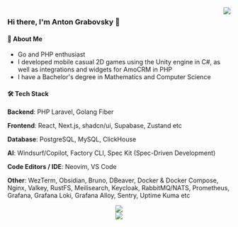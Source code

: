 <img align="right" src="https://github-readme-stats-sk1t0n.vercel.app/api/top-langs?username=sk1t0n&show_icons=true&hide_border=true&title_color=ff652f&icon_color=FFE400&bg_color=09131B&text_color=ffffff&border_color=ffffff&exclude_repo=vkr,karman,labs_dev_app_db,livewire-todolist,laravel-short-links,laravel-chat,laravel-online-store,symfony_blog,yadro-api-docs,docker-configuration-files,handling-csv-data-in-php,handling-google-api-in-php,web_app_with_components&hide=ruby,html,css,scss,less,stylus,blade,twig&langs_count=8">

### Hi there, I'm Anton Grabovsky 👋

#### 🚀 About Me

- Go and PHP enthusiast
- I developed mobile casual 2D games using the Unity engine in C#, as well as integrations and widgets for AmoCRM in PHP
- I have a Bachelor's degree in Mathematics and Computer Science

#### 🛠️ Tech Stack

**Backend**: PHP Laravel, Golang Fiber

**Frontend**: React, Next.js, shadcn/ui, Supabase, Zustand etc

**Database**: PostgreSQL, MySQL, ClickHouse

**AI**: Windsurf/Copilot, Factory CLI, Spec Kit (Spec-Driven Development)

**Code Editors / IDE**: Neovim, VS Code

**Other**: WezTerm, Obsidian, Bruno, DBeaver, Docker & Docker Compose, Nginx, Valkey, RustFS, Meilisearch, Keycloak, RabbitMQ/NATS, Prometheus, Grafana, Grafana Loki, Grafana Alloy, Sentry, Uptime Kuma etc

<div align="center">
  <img src="https://trophygh.kolioaris.xyz/?username=sk1t0n&theme=gitdimmed&no-frame=true&no-bg=true&margin-w=4&rank=SECRET,SSS,SS,S,AAA,AA,A,B,C">
</div>

<div align="center">
  <img src="https://github-readme-activity-graph-rho-black.vercel.app/graph?username=sk1t0n&theme=github-compact&hide_border=true">
</div>
